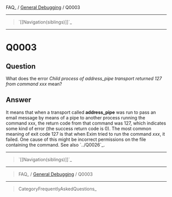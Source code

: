 FAQ\_ / [General Debugging](FAQ/General_Debugging) / Q0003

* * * * *

> \`[[Navigation(siblings)]]\`\_

* * * * *

Q0003
=====

Question
--------

What does the error *Child process of address\_pipe transport returned
127 from command xxx* mean?

Answer
------

It means that when a transport called **address\_pipe** was run to pass
an email message by means of a pipe to another process running the
command xxx, the return code from that command was 127, which indicates
some kind of error (the success return code is 0). The most common
meaning of exit code 127 is that when Exim tried to run the command
*xxx*, it failed. One cause of this might be incorrect permissions on
the file containing the command. See also \`../Q0026\`\_.

* * * * *

> \`[[Navigation(siblings)]]\`\_

* * * * *

> FAQ\_ / [General Debugging](FAQ/General_Debugging) / Q0003

* * * * *

> CategoryFrequentlyAskedQuestions\_

